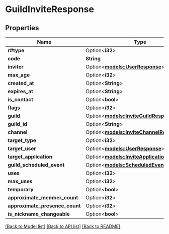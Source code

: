 # GuildInviteResponse

## Properties

Name | Type | Description | Notes
------------ | ------------- | ------------- | -------------
**r#type** | Option<**i32**> |  | [optional]
**code** | **String** |  | 
**inviter** | Option<[**models::UserResponse**](UserResponse.md)> |  | [optional]
**max_age** | Option<**i32**> |  | [optional]
**created_at** | Option<**String**> |  | [optional]
**expires_at** | Option<**String**> |  | [optional]
**is_contact** | Option<**bool**> |  | [optional]
**flags** | Option<**i32**> |  | [optional]
**guild** | Option<[**models::InviteGuildResponse**](InviteGuildResponse.md)> |  | [optional]
**guild_id** | Option<**String**> |  | [optional]
**channel** | Option<[**models::InviteChannelResponse**](InviteChannelResponse.md)> |  | [optional]
**target_type** | Option<**i32**> |  | [optional]
**target_user** | Option<[**models::UserResponse**](UserResponse.md)> |  | [optional]
**target_application** | Option<[**models::InviteApplicationResponse**](InviteApplicationResponse.md)> |  | [optional]
**guild_scheduled_event** | Option<[**models::ScheduledEventResponse**](ScheduledEventResponse.md)> |  | [optional]
**uses** | Option<**i32**> |  | [optional]
**max_uses** | Option<**i32**> |  | [optional]
**temporary** | Option<**bool**> |  | [optional]
**approximate_member_count** | Option<**i32**> |  | [optional]
**approximate_presence_count** | Option<**i32**> |  | [optional]
**is_nickname_changeable** | Option<**bool**> |  | [optional]

[[Back to Model list]](../README.md#documentation-for-models) [[Back to API list]](../README.md#documentation-for-api-endpoints) [[Back to README]](../README.md)


